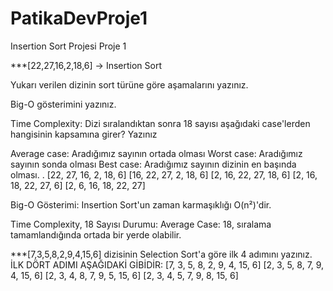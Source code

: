 # PatikaDevProje1
Insertion Sort Projesi
Proje 1

***[22,27,16,2,18,6] -> Insertion Sort

Yukarı verilen dizinin sort türüne göre aşamalarını yazınız.

Big-O gösterimini yazınız.

Time Complexity: Dizi sıralandıktan sonra 18 sayısı aşağıdaki case'lerden hangisinin kapsamına girer? Yazınız

Average case: Aradığımız sayının ortada olması
Worst case: Aradığımız sayının sonda olması
Best case: Aradığımız sayının dizinin en başında olması.
.
[22, 27, 16, 2, 18, 6]
[16, 22, 27, 2, 18, 6]
[2, 16, 22, 27, 18, 6]
[2, 16, 18, 22, 27, 6]
[2, 6, 16, 18, 22, 27]

Big-O Gösterimi:
Insertion Sort'un zaman karmaşıklığı O(n²)'dir.

Time Complexity, 18 Sayısı Durumu:
Average Case: 18, sıralama tamamlandığında ortada bir yerde olabilir.

***[7,3,5,8,2,9,4,15,6] dizisinin Selection Sort'a göre ilk 4 adımını yazınız.
İLK DÖRT ADIMI AŞAĞIDAKİ GİBİDİR:
[7, 3, 5, 8, 2, 9, 4, 15, 6]
[2, 3, 5, 8, 7, 9, 4, 15, 6]
[2, 3, 4, 8, 7, 9, 5, 15, 6]
[2, 3, 4, 5, 7, 9, 8, 15, 6]



